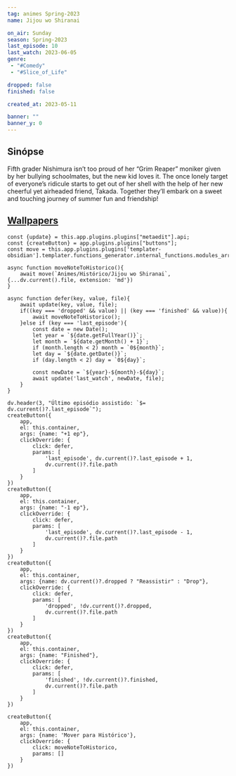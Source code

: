 ```yaml
---
tag: animes Spring-2023
name: Jijou wo Shiranai

on_air: Sunday
season: Spring-2023
last_episode: 10
last_watch: 2023-06-05
genre: 
 - "#Comedy"
 - "#Slice_of_Life"

dropped: false
finished: false

created_at: 2023-05-11

banner: ""
banner_y: 0
---
```

## Sinópse
Fifth grader Nishimura isn’t too proud of her “Grim Reaper” moniker given by her bullying schoolmates, but the new kid loves it. The once lonely target of everyone’s ridicule starts to get out of her shell with the help of her new cheerful yet airheaded friend, Takada. Together they’ll embark on a sweet and touching journey of summer fun and friendship!

## [Wallpapers](https://wall.alphacoders.com/search.php?search=Jijou+wo+Shiranai&lang=Portuguese)

```dataviewjs
const {update} = this.app.plugins.plugins["metaedit"].api;
const {createButton} = app.plugins.plugins["buttons"];
const move = this.app.plugins.plugins['templater-obsidian'].templater.functions_generator.internal_functions.modules_array[1].static_functions.get('move');

async function moveNoteToHistorico(){
	await move(`Animes/Histórico/Jijou wo Shiranai`, {...dv.current().file, extension: 'md'})
}

async function defer(key, value, file){
	await update(key, value, file);
	if((key === 'dropped' && value) || (key === 'finished' && value)){
		await moveNoteToHistorico();
	}else if (key === 'last_episode'){
		const date = new Date();
		let year = `${date.getFullYear()}`;
		let month = `${date.getMonth() + 1}`;
		if (month.length < 2) month = `0${month}`;
		let day = `${date.getDate()}`;
		if (day.length < 2) day = `0${day}`;

		const newDate = `${year}-${month}-${day}`;
		await update('last_watch', newDate, file);
	}
}

dv.header(3, "Último episódio assistido: `$= dv.current()?.last_episode`");
createButton({
	app,
	el: this.container,
	args: {name: "+1 ep"},
	clickOverride: {
		click: defer,
		params: [
			'last_episode', dv.current()?.last_episode + 1,
			dv.current()?.file.path
		]
	}
})
createButton({
	app,
	el: this.container,
	args: {name: "-1 ep"},
	clickOverride: {
		click: defer,
		params: [
			'last_episode', dv.current()?.last_episode - 1,
			dv.current()?.file.path
		]
	}
})
createButton({
	app,
	el: this.container,
	args: {name: dv.current()?.dropped ? "Reassistir" : "Drop"},
	clickOverride: {
		click: defer,
		params: [
			'dropped', !dv.current()?.dropped,
			dv.current()?.file.path
		]
	}
})
createButton({
	app,
	el: this.container,
	args: {name: "Finished"},
	clickOverride: {
		click: defer,
		params: [
			'finished', !dv.current()?.finished,
			dv.current()?.file.path
		]
	}
})

createButton({
	app,
	el: this.container,
	args: {name: 'Mover para Histórico'},
	clickOverride: {
		click: moveNoteToHistorico,
		params: []
	}
})
```
